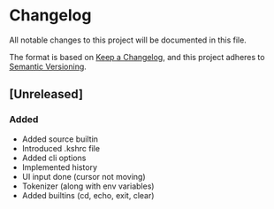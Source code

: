 # Changelog

All notable changes to this project will be documented in this file.

The format is based on [Keep a Changelog](https://keepachangelog.com/en/1.1.0/), and this project adheres to [Semantic Versioning](https://semver.org/spec/v2.0.0.html).


## [Unreleased]

### Added

- Added source builtin
- Introduced .kshrc file
- Added cli options
- Implemented history
- UI input done (cursor not moving)
- Tokenizer (along with env variables)
- Added builtins (cd, echo, exit, clear)



